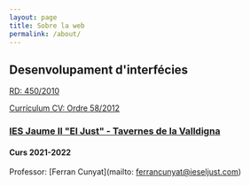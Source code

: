 ```yaml
---
layout: page
title: Sobre la web
permalink: /about/
---
```


## Desenvolupament d'interfécies

[RD: 450/2010](https://ceice.gva.es/documents/161863064/162743975/BOE-A-2010-8067.pdf/d64463e2-9595-4200-8676-79146348d8b2)

[Currículum CV: Ordre 58/2012](https://ceice.gva.es/documents/161863064/162743975/2012_8694.pdf/8683d3f9-3115-4375-97f8-2ee02573ec53)

### [IES Jaume II "El Just" - Tavernes de la Valldigna](https://mestreacasa.gva.es/web/iesjaumeeljust)

#### Curs 2021-2022

Professor: [Ferran Cunyat](mailto: ferrancunyat@ieseljust.com)


